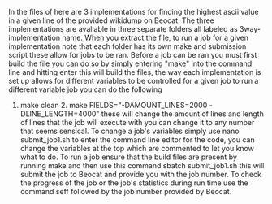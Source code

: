 In the files of here are 3 implementations for finding the highest ascii value in a given line of the provided wikidump on Beocat. The three implementations are avaliable in three separate folders all labeled as 3way-implementation name. When you extract the file, to run a job for a given implementation note that each folder has its own 
make and submission script these allow for jobs to be ran. Before a job can be ran you must first build the file you can do so by simply entering "make" into the command line and hitting enter this will build the files, the way each implementation is set up allows for different variables to be controlled for a given job to run a different variable job you can do the following
1. make clean 2. make FIELDS="-DAMOUNT_LINES=2000 -DLINE_LENGTH=4000" these will change the amount of lines and length of lines that the job will execute with you can change it to any number that seems sensical. To change a job's variables simply use nano submit_job1.sh to enter the command line editor for the code, you can change the variables at the top which are
commented to let you know what to do. To run a job ensure that the build files are present by running make and then use this command sbatch submit_job1.sh this will submit the job to Beocat and provide you with the job number. To check the progress of the job or the job's statistics during run time use the command seff followed by the job number provided by Beocat.
